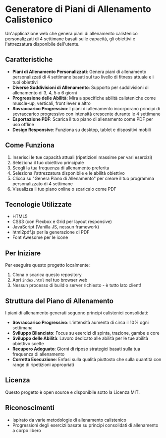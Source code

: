 # Generatore di Piani di Allenamento Calistenico

Un'applicazione web che genera piani di allenamento calistenico personalizzati di 4 settimane basati sulle capacità, gli obiettivi e l'attrezzatura disponibile dell'utente.

## Caratteristiche

- **Piani di Allenamento Personalizzati**: Genera piani di allenamento personalizzati di 4 settimane basati sul tuo livello di fitness attuale e i tuoi obiettivi
- **Diverse Suddivisioni di Allenamento**: Supporto per suddivisioni di allenamento di 3, 4, 5 o 6 giorni
- **Progressione delle Abilità**: Mira a specifiche abilità calisteniche come muscle-up, verticali, front lever e altro
- **Sovraccarico Progressivo**: I piani di allenamento incorporano principi di sovraccarico progressivo con intensità crescente durante le 4 settimane
- **Esportazione PDF**: Scarica il tuo piano di allenamento come PDF per uso offline
- **Design Responsive**: Funziona su desktop, tablet e dispositivi mobili

## Come Funziona

1. Inserisci le tue capacità attuali (ripetizioni massime per vari esercizi)
2. Seleziona il tuo obiettivo principale
3. Scegli la tua frequenza di allenamento preferita
4. Seleziona l'attrezzatura disponibile e le abilità obiettivo
5. Clicca su "Genera Piano di Allenamento" per creare il tuo programma personalizzato di 4 settimane
6. Visualizza il tuo piano online o scaricalo come PDF

## Tecnologie Utilizzate

- HTML5
- CSS3 (con Flexbox e Grid per layout responsive)
- JavaScript (Vanilla JS, nessun framework)
- html2pdf.js per la generazione di PDF
- Font Awesome per le icone

## Per Iniziare

Per eseguire questo progetto localmente:

1. Clona o scarica questo repository
2. Apri `index.html` nel tuo browser web
3. Nessun processo di build o server richiesto - è tutto lato client!

## Struttura del Piano di Allenamento

I piani di allenamento generati seguono principi calistenici consolidati:

- **Sovraccarico Progressivo**: L'intensità aumenta di circa il 10% ogni settimana
- **Sviluppo Bilanciato**: Focus su esercizi di spinta, trazione, gambe e core
- **Sviluppo delle Abilità**: Lavoro dedicato alle abilità per le tue abilità obiettivo scelte
- **Recupero Adeguato**: Giorni di riposo strategici basati sulla tua frequenza di allenamento
- **Corretta Esecuzione**: Enfasi sulla qualità piuttosto che sulla quantità con range di ripetizioni appropriati

## Licenza

Questo progetto è open source e disponibile sotto la Licenza MIT.

## Riconoscimenti

- Ispirato da varie metodologie di allenamento calistenico
- Progressioni degli esercizi basate su principi consolidati di allenamento a corpo libero 